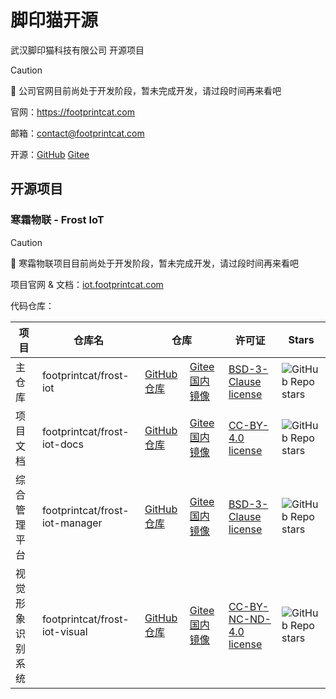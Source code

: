 # 脚印猫开源

武汉脚印猫科技有限公司 开源项目

> [!CAUTION]
> 🚧 公司官网目前尚处于开发阶段，暂未完成开发，请过段时间再来看吧

官网：https://footprintcat.com

邮箱：contact@footprintcat.com

开源：[GitHub](https://github.com/footprintcat) [Gitee](https://gitee.com/footprintcat)

## 开源项目

### 寒霜物联 - Frost IoT

> [!CAUTION]
> 🚧 寒霜物联项目目前尚处于开发阶段，暂未完成开发，请过段时间再来看吧

项目官网 & 文档：[iot.footprintcat.com](https://iot.footprintcat.com)

代码仓库：

<table>
  <thead>
    <tr>
      <th>项目</th>
      <th>仓库名</th>
      <th colspan="2">仓库</th>
      <th>许可证</th>
      <th>Stars</th>
    </tr>
  </thead>
  <tbody>
    <tr>
      <td>主仓库</td>
      <td>footprintcat/frost-iot</td>
      <td><a href="https://github.com/footprintcat/frost-iot">GitHub 仓库</a></td>
      <td><a href="https://gitee.com/footprintcat/frost-iot">Gitee 国内镜像</a></td>
      <td><a href="https://github.com/footprintcat/frost-iot/blob/main/LICENSE">BSD-3-Clause license</a></td>
      <td><img alt="GitHub Repo stars" src="https://img.shields.io/github/stars/footprintcat/frost-iot"></td>
    </tr>
    <tr>
      <td>项目文档</td>
      <td>footprintcat/frost-iot-docs</td>
      <td><a href="https://github.com/footprintcat/frost-iot-docs">GitHub 仓库</a></td>
      <td><a href="https://gitee.com/footprintcat/frost-iot-docs">Gitee 国内镜像</a></td>
      <td><a href="https://github.com/footprintcat/frost-iot-docs/blob/main/LICENSE">CC-BY-4.0 license</a></td>
      <td><img alt="GitHub Repo stars" src="https://img.shields.io/github/stars/footprintcat/frost-iot-docs"></td>
    </tr>
    <tr>
      <td>综合管理平台</td>
      <td>footprintcat/frost-iot-manager</td>
      <td><a href="https://github.com/footprintcat/frost-iot-manager">GitHub 仓库</a></td>
      <td><a href="https://gitee.com/footprintcat/frost-iot-manager">Gitee 国内镜像</a></td>
      <td><a href="https://github.com/footprintcat/frost-iot-manager/blob/main/LICENSE">BSD-3-Clause license</a></td>
      <td><img alt="GitHub Repo stars" src="https://img.shields.io/github/stars/footprintcat/frost-iot-manager"></td>
    </tr>
    <tr>
      <td>视觉形象识别系统</td>
      <td>footprintcat/frost-iot-visual</td>
      <td><a href="https://github.com/footprintcat/frost-iot-visual">GitHub 仓库</a></td>
      <td><a href="https://gitee.com/footprintcat/frost-iot-visual">Gitee 国内镜像</a></td>
      <td><a href="https://github.com/footprintcat/frost-iot-visual/blob/main/LICENSE">CC-BY-NC-ND-4.0 license</a></td>
      <td><img alt="GitHub Repo stars" src="https://img.shields.io/github/stars/footprintcat/frost-iot-visual"></td>
    </tr>
  </tbody>
</table>
